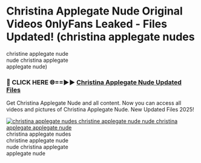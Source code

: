 # Christina Applegate Nude Original Videos 0nlyFans Leaked - Files Updated! (christina applegate nudes<br>
christine applegate nude<br>
nude christina applegate<br>
applegate nude)

<h3>🔴 CLICK HERE 🌐==►► <a href="https://tinyurl.com/2p9ay9w9" rel="nofollow">Christina Applegate Nude Updated Files</a></h3>

Get Christina Applegate Nude and all content. Now you can access all videos and pictures of Christina Applegate Nude. New Updated Files 2025!

[![christina applegate nudes<br>
christine applegate nude<br>
nude christina applegate<br>
applegate nude](https://i.imgur.com/KQgVmj3.gif)](https://tinyurl.com/2p9ay9w9)
christina applegate nudes<br>
christine applegate nude<br>
nude christina applegate<br>
applegate nude